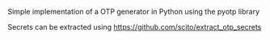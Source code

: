 Simple implementation of a OTP generator in Python using the pyotp library

Secrets can be extracted using https://github.com/scito/extract_otp_secrets
